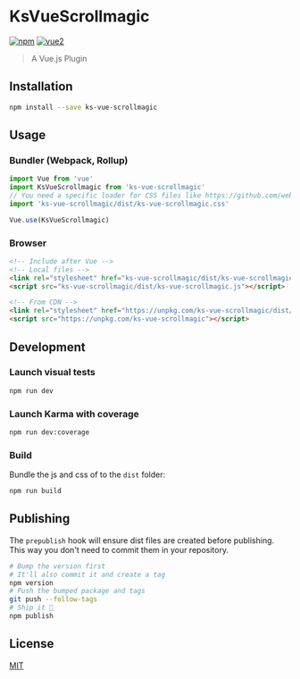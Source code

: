 # KsVueScrollmagic

[![npm](https://img.shields.io/npm/v/ks-vue-scrollmagic.svg)](https://www.npmjs.com/package/ks-vue-scrollmagic) [![vue2](https://img.shields.io/badge/vue-2.x-brightgreen.svg)](https://vuejs.org/)

> A Vue.js Plugin

## Installation

```bash
npm install --save ks-vue-scrollmagic
```

## Usage

### Bundler (Webpack, Rollup)

```js
import Vue from 'vue'
import KsVueScrollmagic from 'ks-vue-scrollmagic'
// You need a specific loader for CSS files like https://github.com/webpack/css-loader
import 'ks-vue-scrollmagic/dist/ks-vue-scrollmagic.css'

Vue.use(KsVueScrollmagic)
```

### Browser

```html
<!-- Include after Vue -->
<!-- Local files -->
<link rel="stylesheet" href="ks-vue-scrollmagic/dist/ks-vue-scrollmagic.css"></link>
<script src="ks-vue-scrollmagic/dist/ks-vue-scrollmagic.js"></script>

<!-- From CDN -->
<link rel="stylesheet" href="https://unpkg.com/ks-vue-scrollmagic/dist/ks-vue-scrollmagic.css"></link>
<script src="https://unpkg.com/ks-vue-scrollmagic"></script>
```

## Development

### Launch visual tests

```bash
npm run dev
```

### Launch Karma with coverage

```bash
npm run dev:coverage
```

### Build

Bundle the js and css of to the `dist` folder:

```bash
npm run build
```


## Publishing

The `prepublish` hook will ensure dist files are created before publishing. This
way you don't need to commit them in your repository.

```bash
# Bump the version first
# It'll also commit it and create a tag
npm version
# Push the bumped package and tags
git push --follow-tags
# Ship it 🚀
npm publish
```

## License

[MIT](http://opensource.org/licenses/MIT)
